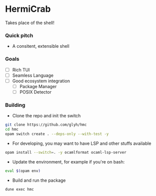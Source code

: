 # HermiCrab
Takes place of the shell!

### Quick pitch
- A consitent, extensible shell

### Goals
- [ ] Rich TUI
- [ ] Seamless Language
- [ ] Good ecosystem integration
  - [ ] Package Manager
  - [ ] POSIX Detector

### Building

- Clone the repo and init the switch
```sh
git clone https://github.com/glyh/hmc
cd hmc
opam switch create . --deps-only --with-test -y
```
- For developing, you may want to have LSP and other stuffs available
```sh
opam install --switch=. -y ocamlformat ocaml-lsp-server
```
- Update the environment, for example if you're on bash: 
```bash
eval $(opam env)
```
- Build and run the package
```sh
dune exec hmc
```
